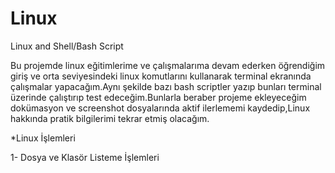 # Linux

Linux and Shell/Bash Script

Bu projemde linux eğitimlerime ve çalışmalarıma devam ederken öğrendiğim giriş ve orta seviyesindeki linux komutlarını kullanarak terminal ekranında çalışmalar yapacağım.Aynı şekilde bazı bash scriptler yazıp bunları terminal üzerinde çalıştırıp test edeceğim.Bunlarla beraber projeme ekleyeceğim dokümasyon ve screenshot dosyalarında aktif ilerlememi kaydedip,Linux hakkında pratik bilgilerimi tekrar etmiş olacağım.


*Linux İşlemleri

1- Dosya ve Klasör Listeme İşlemleri
